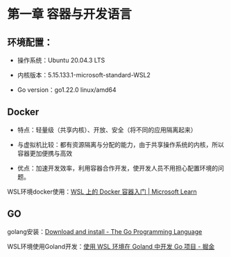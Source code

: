 # 第一章 容器与开发语言

## 环境配置：

- 操作系统：Ubuntu 20.04.3 LTS

- 内核版本：5.15.133.1-microsoft-standard-WSL2

- Go version：go1.22.0 linux/amd64

## Docker

- 特点：轻量级（共享内核）、开放、安全（将不同的应用隔离起来）

- 与虚拟机比较：都有资源隔离与分配的能力，由于共享操作系统的内核，所以容器更加便携与高效

- 优点：加速开发效率，利用容器合作开发，使开发人员不用担心配置环境的问题。

WSL环境docker使用：[WSL 上的 Docker 容器入门 | Microsoft Learn](https://learn.microsoft.com/zh-cn/windows/wsl/tutorials/wsl-containers)

## GO

golang安装：[Download and install - The Go Programming Language](https://golang.google.cn/doc/install)

WSL环境使用Goland开发：[使用 WSL 环境在 Goland 中开发 Go 项目 - 掘金](https://juejin.cn/post/7102970555401240607)
